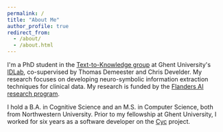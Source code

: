 ```yaml
---
permalink: /
title: "About Me"
author_profile: true
redirect_from: 
  - /about/
  - /about.html
---
```


I'm a PhD student in the [Text-to-Knowledge group](https://ugentt2k.github.io/) at Ghent University's [IDLab](https://www.idlab.ugent.be/), co-supervised by Thomas Demeester and Chris Develder. My research focuses on developing neuro-symbolic information extraction techniques for clinical data. My research is funded by the [Flanders AI research program](https://www.flandersairesearch.be/en).

I hold a B.A. in Cognitive Science and an M.S. in Computer Science, both from Northwestern University. Prior to my fellowship at Ghent University, I worked for six years as a software developer on the [Cyc](https://cyc.com/) project.